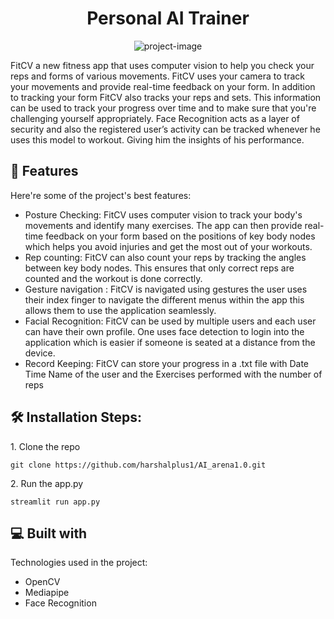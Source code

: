 <h1 align="center" id="title">Personal AI Trainer</h1>

<p align="center"><img src="https://socialify.git.ci/harshalplus1/AI_arena1.0/image?language=1&amp;name=1&amp;owner=1&amp;pattern=Formal%20Invitation&amp;stargazers=1&amp;theme=Dark" alt="project-image"></p>

<p id="description">FitCV a new fitness app that uses computer vision to help you check your reps and forms of various movements. FitCV uses your camera to track your movements and provide real-time feedback on your form. In addition to tracking your form FitCV also tracks your reps and sets. This information can be used to track your progress over time and to make sure that you're challenging yourself appropriately. Face Recognition acts as a layer of security and also the registered user’s activity can be tracked whenever he uses this model to workout. Giving him the insights of his performance.</p>
  
  
<h2>🧐 Features</h2>

Here're some of the project's best features:

*   Posture Checking: FitCV uses computer vision to track your body's movements and identify many exercises. The app can then provide real-time feedback on your form based on the positions of key body nodes which helps you avoid injuries and get the most out of your workouts.
*   Rep counting: FitCV can also count your reps by tracking the angles between key body nodes. This ensures that only correct reps are counted and the workout is done correctly.
*   Gesture navigation : FitCV is navigated using gestures the user uses their index finger to navigate the different menus within the app this allows them to use the application seamlessly.
*   Facial Recognition: FitCV can be used by multiple users and each user can have their own profile. One uses face detection to login into the application which is easier if someone is seated at a distance from the device.
*   Record Keeping: FitCV can store your progress in a .txt file with Date Time Name of the user and the Exercises performed with the number of reps

<h2>🛠️ Installation Steps:</h2>

<p>1. Clone the repo</p>

```
git clone https://github.com/harshalplus1/AI_arena1.0.git
```

<p>2. Run the app.py</p>

```
streamlit run app.py
```

  
  
<h2>💻 Built with</h2>

Technologies used in the project:

*   OpenCV
*   Mediapipe
*   Face Recognition
